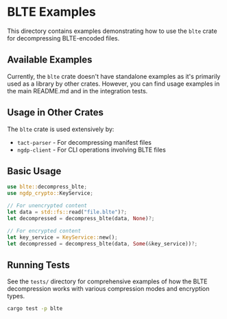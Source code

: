 # BLTE Examples

This directory contains examples demonstrating how to use the `blte` crate for decompressing BLTE-encoded files.

## Available Examples

Currently, the `blte` crate doesn't have standalone examples as it's primarily used as a library by other crates. However, you can find usage examples in the main README.md and in the integration tests.

## Usage in Other Crates

The `blte` crate is used extensively by:
- `tact-parser` - For decompressing manifest files
- `ngdp-client` - For CLI operations involving BLTE files

## Basic Usage

```rust
use blte::decompress_blte;
use ngdp_crypto::KeyService;

// For unencrypted content
let data = std::fs::read("file.blte")?;
let decompressed = decompress_blte(data, None)?;

// For encrypted content
let key_service = KeyService::new();
let decompressed = decompress_blte(data, Some(&key_service))?;
```

## Running Tests

See the `tests/` directory for comprehensive examples of how the BLTE decompression works with various compression modes and encryption types.

```bash
cargo test -p blte
```